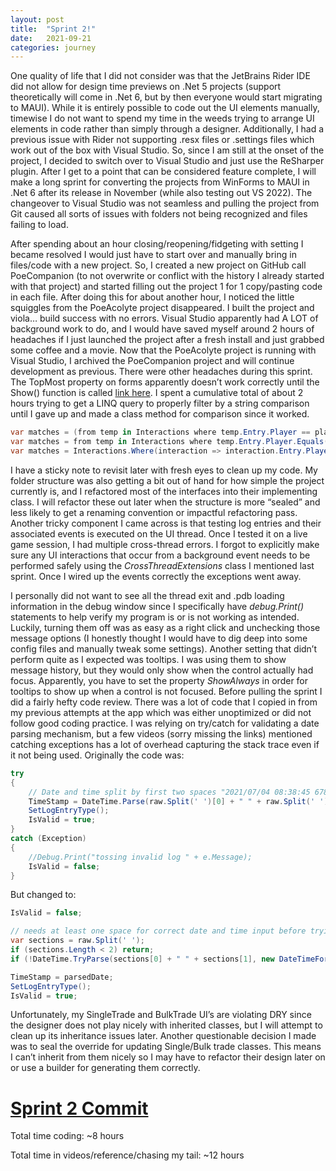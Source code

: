 ```yaml
---
layout: post 
title:  "Sprint 2!"
date:   2021-09-21 
categories: journey
---
```

One quality of life that I did not consider was that the JetBrains Rider IDE did not allow for design time previews on
.Net 5 projects (support theoretically will come in .Net 6, but by then everyone would start migrating to MAUI). While
it is entirely possible to code out the UI elements manually, timewise I do not want to spend my time in the weeds
trying to arrange UI elements in code rather than simply through a designer. Additionally, I had a previous issue with
Rider not supporting .resx files or .settings files which work out of the box with Visual Studio. So, since I am still
at the onset of the project, I decided to switch over to Visual Studio and just use the ReSharper plugin. After I get to
a point that can be considered feature complete, I will make a long sprint for converting the projects from WinForms to
MAUI in .Net 6 after its release in November (while also testing out VS 2022). The changeover to Visual Studio was not
seamless and pulling the project from Git caused all sorts of issues with folders not being recognized and files failing
to load. 

After spending about an hour closing/reopening/fidgeting with setting I became resolved I would just have to
start over and manually bring in files/code with a new project. So, I created a new project on GitHub call
PoeCompanion (to not overwrite or conflict with the history I already started with that project) and started filling out
the project 1 for 1 copy/pasting code in each file. After doing this for about another hour, I noticed the little
squiggles from the PoeAcolyte project disappeared. I built the project and viola… build success with no errors. Visual
Studio apparently had A LOT of background work to do, and I would have saved myself around 2 hours of headaches if I
just launched the project after a fresh install and just grabbed some coffee and a movie. Now that the PoeAcolyte
project is running with Visual Studio, I archived the PoeCompanion project and will continue development as previous.
There were other headaches during this sprint. The TopMost property on forms apparently doesn’t work correctly until the
Show() function is called [link here]( https://stackoverflow.com/questions/16862057/this-topmost-true-not-working). I
spent a cumulative total of about 2 hours trying to get a LINQ query to properly filter by a string comparison until I
gave up and made a class method for comparison since it worked.

~~~ csharp
var matches = (from temp in Interactions where temp.Entry.Player == player select temp);
var matches = from temp in Interactions where temp.Entry.Player.Equals( player) select temp;
var matches = Interactions.Where(interaction => interaction.Entry.Player.Contains(player));
~~~

I have a sticky note to revisit later with fresh eyes to clean up my code. My folder structure was also getting a bit
out of hand for how simple the project currently is, and I refactored most of the interfaces into their implementing
class. I will refactor these out later when the structure is more “sealed” and less likely to get a renaming convention
or impactful refactoring pass. Another tricky component I came across is that testing log entries and their associated
events is executed on the UI thread. Once I tested it on a live game session, I had multiple cross-thread errors. I
forgot to explicitly make sure any UI interactions that occur from a background event needs to be performed safely using
the *CrossThreadExtensions* class I mentioned last sprint. Once I wired up the events correctly the exceptions went
away. 

I personally did not want to see all the thread exit and .pdb loading information in the debug window since I
specifically have *debug.Print()* statements to help verify my program is or is not working as intended. Luckily,
turning them off was as easy as a right click and unchecking those message options (I honestly thought I would have to
dig deep into some config files and manually tweak some settings). Another setting that didn’t perform quite as I
expected was tooltips. I was using them to show message history, but they would only show when the control actually had
focus. Apparently, you have to set the property *ShowAlways* in order for tooltips to show up when a control is not
focused. Before pulling the sprint I did a fairly hefty code review. There was a lot of code that I copied in from my
previous attempts at the app which was either unoptimized or did not follow good coding practice. I was relying on
try/catch for validating a date parsing mechanism, but a few videos (sorry missing the links) mentioned catching
exceptions has a lot of overhead capturing the stack trace even if it not being used. Originally the code was:

~~~ csharp
try
{
    // Date and time split by first two spaces "2021/07/04 08:38:45 67873453 bad [INFO Client 22384] @From Fu..."
    TimeStamp = DateTime.Parse(raw.Split(' ')[0] + " " + raw.Split(' ')[1], new DateTimeFormatInfo());
    SetLogEntryType();
    IsValid = true;
}
catch (Exception)
{
    //Debug.Print("tossing invalid log " + e.Message);
    IsValid = false;
}
~~~

But changed to:

~~~ csharp
IsValid = false;

// needs at least one space for correct date and time input before trying to parse (index error if only 1 element)
var sections = raw.Split(' ');
if (sections.Length < 2) return;
if (!DateTime.TryParse(sections[0] + " " + sections[1], new DateTimeFormatInfo(), DateTimeStyles.None, out var parsedDate)) return;

TimeStamp = parsedDate;
SetLogEntryType();
IsValid = true;
~~~

Unfortunately, my SingleTrade and BulkTrade UI’s are violating DRY since the designer does not play nicely with
inherited classes, but I will attempt to clean up its inheritance issues later. Another questionable decision I made was
to seal the override for updating Single/Bulk trade classes. This means I can’t inherit from them nicely so I may have
to refactor their design later on or use a builder for generating them correctly.

# [Sprint 2 Commit](https://github.com/john-winko/PoeAcolyte/tree/fff131065edaf2fe246e21f4d1f5587efc588e55)

Total time coding: ~8 hours 

Total time in videos/reference/chasing my tail: ~12 hours


